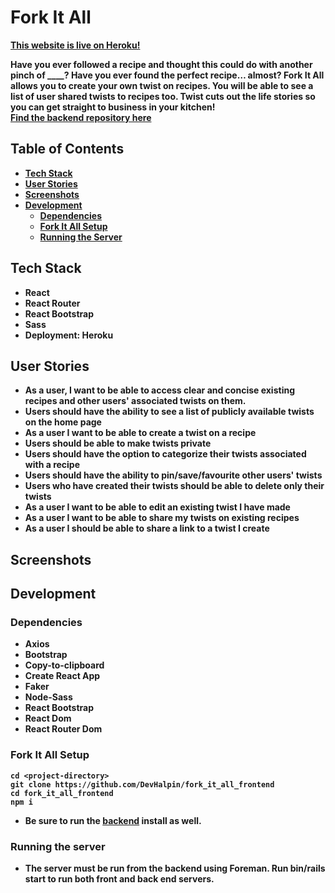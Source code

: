# Fork It All

<b>[This website is live on Heroku!](https://fork-it-all.herokuapp.com/)<br/>

Have you ever followed a recipe and thought this could do with another pinch of ____? Have you ever found the perfect recipe… almost? Fork It All allows you to create your own twist on recipes. You will be able to see a list of user shared twists to recipes too. Twist cuts out the life stories so you can get straight to business in your kitchen! <br/>
[Find the backend repository here](https://github.com/kelsi2/fork_it_all_backend)

## Table of Contents
  * [Tech Stack](#tech-stack)
  * [User Stories](#user-stories)
  * [Screenshots](#screenshots)
  * [Development](#development)
    * [Dependencies](#dependencies)
    * [Fork It All Setup](#fork-it-all-setup)
    * [Running the Server](#running-the-server)

## Tech Stack
  * React
  * React Router
  * React Bootstrap
  * Sass
  * Deployment: Heroku

## User Stories
  * As a user, I want to be able to access clear and concise existing recipes and other users' associated twists on them.
  * Users should have the ability to see a list of publicly available twists on the home page
  * As a user I want to be able to create a twist on a recipe
  * Users should be able to make twists private
  * Users should have the option to categorize their twists associated with a recipe
  * Users should have the ability to pin/save/favourite other users' twists
  * Users who have created their twists should be able to delete only their twists
  * As a user I want to be able to edit an existing twist I have made
  * As a user I want to be able to share my twists on existing recipes
  * As a user I should be able to share a link to a twist I create

## Screenshots

## Development
### Dependencies
  * Axios
  * Bootstrap
  * Copy-to-clipboard
  * Create React App
  * Faker
  * Node-Sass
  * React Bootstrap
  * React Dom
  * React Router Dom

### Fork It All Setup
```
cd <project-directory>
git clone https://github.com/DevHalpin/fork_it_all_frontend
cd fork_it_all_frontend
npm i
```
* Be sure to run the [backend](https://github.com/kelsi2/fork_it_all_backend) install as well.

### Running the server
* The server must be run from the backend using Foreman. Run bin/rails start to run both front and back end servers.